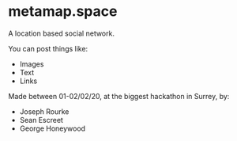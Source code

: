 # metamap.space

A location based social network.

You can post things like:

* Images
* Text
* Links

Made between 01-02/02/20, at the biggest hackathon in Surrey, by:

* Joseph Rourke
* Sean Escreet
* George Honeywood
